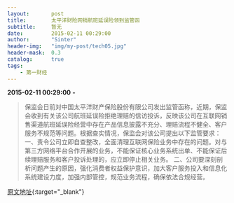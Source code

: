 ```yaml
---
layout:       post
title:        太平洋财险网销航班延误险领到监管函
subtitle:     暂无
date:         2015-02-11 00:29:00
author:       "Sinter"
header-img:   "img/my-post/tech05.jpg"
header-mask:  0.3
catalog:      true
tags:
    - 第一财经
---
```


**2015-02-11 00:29:00**  **-**

> 保监会日前对中国太平洋财产保险股份有限公司发出监管函称，近期，保监会收到有关该公司航班延误险拒绝理赔的信访投诉，反映该公司在互联网销售渠道航班延误险经营中存在产品信息披露不充分、理赔流程不健全、客户服务不规范等问题。根据查实情况，保监会对该公司提出以下监管要求：
一、责令公司立即自查整改，全面清理互联网保险业务中存在的问题。对与第三方网络平台合作开展的业务，不能保证核心业务系统出单、不能保证后续理赔服务和客户投诉处理的，应立即停止相关业务。
二、公司要深刻剖析问题产生的原因，强化消费者权益保护意识，加大客户服务投入和信息化系统建设力度，加强内部管控，规范业务流程，确保依法合规经营。
 


[原文地址](http://www.yicai.com/news/4574854.html){:target="_blank"}


